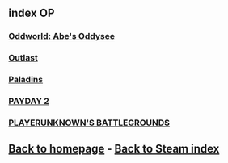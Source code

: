 ## index OP

### [Oddworld: Abe's Oddysee](OddworldAbesOddysee/OddworldAbesOddysee.md)    
### [Outlast](Outlast/Outlast.md)    
### [Paladins](Paladins/Paladins.md)    
### [PAYDAY 2](PAYDAY2/PAYDAY2.md)    
### [PLAYERUNKNOWN'S BATTLEGROUNDS](pubg/pubg.md)   

## [Back to homepage](/)  -  [Back to Steam index](/Steam/indexSteam.html)
